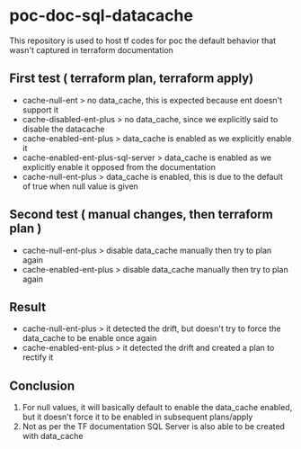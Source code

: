 # poc-doc-sql-datacache

This repository is used to host tf codes for poc the default behavior that wasn't captured in terraform documentation

## First test ( terraform plan, terraform apply)
* cache-null-ent > no data_cache, this is expected because ent doesn't support it
* cache-disabled-ent-plus > no data_cache, since we explicitly said to disable the datacache
* cache-enabled-ent-plus > data_cache is enabled as we explicitly enable it
* cache-enabled-ent-plus-sql-server > data_cache is enabled as we explicitly enable it opposed from the documentation
* cache-null-ent-plus > data_cache is enabled, this is due to the default of true when null value is given

## Second test ( manual changes, then terraform plan )
* cache-null-ent-plus > disable data_cache manually then try to plan again
* cache-enabled-ent-plus > disable data_cache manually then try to plan again

## Result
* cache-null-ent-plus >  it detected the drift, but doesn't try to force the data_cache to be enable once again
* cache-enabled-ent-plus > it detected the drift and created a plan to rectify it

## Conclusion
1. For null values, it will basically default to enable the data_cache enabled, but it doesn't force it to be enabled in subsequent plans/apply
2. Not as per the TF documentation SQL Server is also able to be created with data_cache